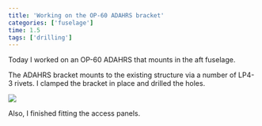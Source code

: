 ```yaml
---
title: 'Working on the OP-60 ADAHRS bracket'
categories: ['fuselage']
time: 1.5
tags: ['drilling']
---
```


Today I worked on an OP-60 ADAHRS that mounts in the aft fuselage. 

<!-- more -->

The ADAHRS bracket mounts to the existing structure via a number of LP4-3 rivets. I clamped the bracket in place and drilled the holes.

![](0-adahrs-bracket.jpeg)

Also, I finished fitting the access panels. 